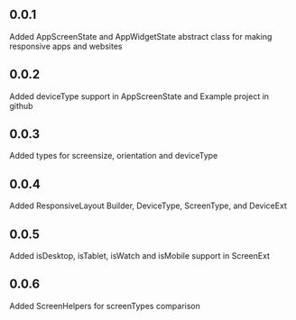 ## 0.0.1

Added AppScreenState and AppWidgetState abstract class for making responsive apps and websites

## 0.0.2

Added deviceType support in AppScreenState and Example project in github

## 0.0.3

Added types for screensize, orientation and deviceType

## 0.0.4

Added ResponsiveLayout Builder, DeviceType,  ScreenType, and DeviceExt

## 0.0.5

Added isDesktop, isTablet, isWatch and isMobile support in ScreenExt

## 0.0.6

Added ScreenHelpers for screenTypes comparison